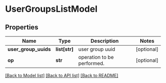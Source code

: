 # UserGroupsListModel

## Properties
Name | Type | Description | Notes
------------ | ------------- | ------------- | -------------
**user_group_uuids** | **list[str]** | user group uuid | [optional] 
**op** | **str** | operation to be performed. | [optional] 

[[Back to Model list]](../README.md#documentation-for-models) [[Back to API list]](../README.md#documentation-for-api-endpoints) [[Back to README]](../README.md)


